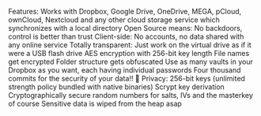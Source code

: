 Features:
Works with Dropbox, Google Drive, OneDrive, MEGA, pCloud, ownCloud, Nextcloud and any other cloud storage service which synchronizes with a local directory
Open Source means: No backdoors, control is better than trust
Client-side: No accounts, no data shared with any online service
Totally transparent: Just work on the virtual drive as if it were a USB flash drive
AES encryption with 256-bit key length
File names get encrypted
Folder structure gets obfuscated
Use as many vaults in your Dropbox as you want, each having individual passwords
Four thousand commits for the security of your data!! 🎉
Privacy:
256-bit keys (unlimited strength policy bundled with native binaries)
Scrypt key derivation
Cryptographically secure random numbers for salts, IVs and the masterkey of course
Sensitive data is wiped from the heap asap
